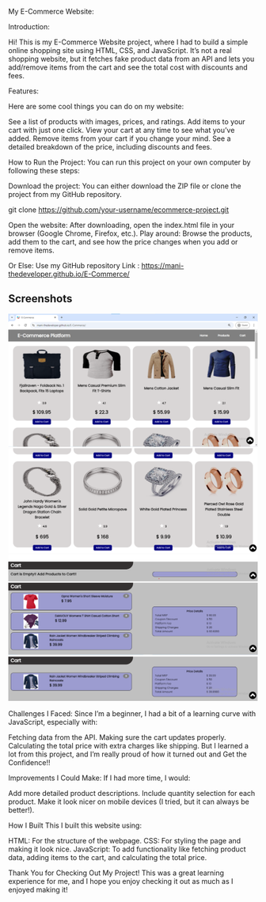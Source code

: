 My E-Commerce Website:

Introduction:

Hi! This is my E-Commerce Website project, where I had to build a simple online shopping site using HTML, CSS, and JavaScript. It’s not a real shopping website, but it fetches fake product data from an API and lets you add/remove items from the cart and see the total cost with discounts and fees.

Features:

Here are some cool things you can do on my website:

See a list of products with images, prices, and ratings.
Add items to your cart with just one click.
View your cart at any time to see what you’ve added.
Remove items from your cart if you change your mind.
See a detailed breakdown of the price, including discounts and fees.

How to Run the Project:
You can run this project on your own computer by following these steps:

Download the project: You can either download the ZIP file or clone the project from my GitHub repository.

git clone https://github.com/your-username/ecommerce-project.git

Open the website: After downloading, open the index.html file in your browser (Google Chrome, Firefox, etc.).
Play around: Browse the products, add them to the cart, and see how the price changes when you add or remove items.

Or Else:
Use my GitHub repository Link : https://mani-thedeveloper.github.io/E-Commerce/

## Screenshots
![Landing Page](https://raw.githubusercontent.com/Mani-TheDeveloper/E-Commerce/refs/heads/main/Screenshot%202024-09-25%20094623.png)
![Product Section](https://raw.githubusercontent.com/Mani-TheDeveloper/E-Commerce/refs/heads/main/Screenshot%202024-09-25%20094649.png)
![Empty Cart Section](https://raw.githubusercontent.com/Mani-TheDeveloper/E-Commerce/refs/heads/main/Screenshot%202024-09-25%20094724.png)
![Products Added to Cart](https://raw.githubusercontent.com/Mani-TheDeveloper/E-Commerce/refs/heads/main/Screenshot%202024-09-25%20094813.png)
![After Poping Products in Cart](https://raw.githubusercontent.com/Mani-TheDeveloper/E-Commerce/refs/heads/main/Screenshot%202024-09-25%20094755.png)


Challenges I Faced:
Since I’m a beginner, I had a bit of a learning curve with JavaScript, especially with:

Fetching data from the API.
Making sure the cart updates properly.
Calculating the total price with extra charges like shipping.
But I learned a lot from this project, and I’m really proud of how it turned out and  Get the Confidence!! 

Improvements I Could Make:
If I had more time, I would:

Add more detailed product descriptions.
Include quantity selection for each product.
Make it look nicer on mobile devices (I tried, but it can always be better!).

How I Built This
I built this website using:

HTML: For the structure of the webpage.
CSS: For styling the page and making it look nice.
JavaScript: To add functionality like fetching product data, adding items to the cart, and calculating the total price.

Thank You for Checking Out My Project!
This was a great learning experience for me, and I hope you enjoy checking it out as much as I enjoyed making it!
